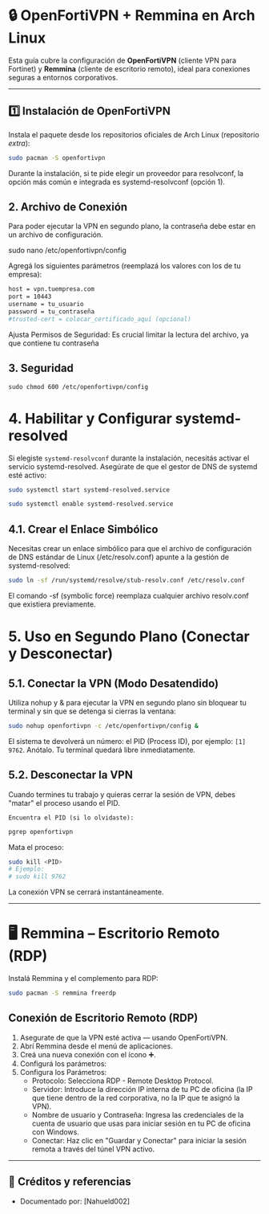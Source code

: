 # 🔒 OpenFortiVPN + Remmina en Arch Linux

Esta guía cubre la configuración de **OpenFortiVPN** (cliente VPN para Fortinet) y **Remmina** (cliente de escritorio remoto), ideal para conexiones seguras a entornos corporativos.

---

## 1️⃣ Instalación de OpenFortiVPN

Instala el paquete desde los repositorios oficiales de Arch Linux (repositorio *extra*):

```bash
sudo pacman -S openfortivpn
```

Durante la instalación, si te pide elegir un proveedor para resolvconf, la opción más común e integrada es systemd-resolvconf (opción 1).


## 2. Archivo de Conexión

Para poder ejecutar la VPN en segundo plano, la contraseña debe estar en un archivo de configuración.

sudo nano /etc/openfortivpn/config

Agregá los siguientes parámetros (reemplazá los valores con los de tu empresa):

```bash
host = vpn.tuempresa.com
port = 10443
username = tu_usuario
password = tu_contraseña
#trusted-cert = colocar_certificado_aquí (opcional)
```

Ajusta Permisos de Seguridad: Es crucial limitar la lectura del archivo, ya que contiene tu contraseña

## 3. Seguridad

`sudo chmod 600 /etc/openfortivpn/config`

# 4. Habilitar y Configurar systemd-resolved

Si elegiste `systemd-resolvconf` durante la instalación, necesitás activar el servicio systemd-resolved.
Asegúrate de que el gestor de DNS de systemd esté activo:

```bash
sudo systemctl start systemd-resolved.service

sudo systemctl enable systemd-resolved.service
```
## 4.1. Crear el Enlace Simbólico

Necesitas crear un enlace simbólico para que el archivo de configuración de DNS estándar de Linux (/etc/resolv.conf) apunte a la gestión de systemd-resolved:

```bash
sudo ln -sf /run/systemd/resolve/stub-resolv.conf /etc/resolv.conf
```

El comando -sf (symbolic force) reemplaza cualquier archivo resolv.conf que existiera previamente.

# 5. Uso en Segundo Plano (Conectar y Desconectar)

## 5.1. Conectar la VPN (Modo Desatendido)

Utiliza nohup y & para ejecutar la VPN en segundo plano sin bloquear tu terminal y sin que se detenga si cierras la ventana:

```bash
sudo nohup openfortivpn -c /etc/openfortivpn/config &
```
El sistema te devolverá un número: el PID (Process ID), por ejemplo: `[1] 9762`. Anótalo.
Tu terminal quedará libre inmediatamente.

## 5.2. Desconectar la VPN

Cuando termines tu trabajo y quieras cerrar la sesión de VPN, debes "matar" el proceso usando el PID.

    Encuentra el PID (si lo olvidaste):

```bash
pgrep openfortivpn
```
Mata el proceso:
```bash
sudo kill <PID>
# Ejemplo:
# sudo kill 9762
```
La conexión VPN se cerrará instantáneamente.

---
# 🖥️ Remmina – Escritorio Remoto (RDP)

Instalá Remmina y el complemento para RDP:

```bash
sudo pacman -S remmina freerdp
```

## Conexión de Escritorio Remoto (RDP)

1. Asegurate de que la VPN esté activa — usando OpenFortiVPN.
2. Abrí Remmina desde el menú de aplicaciones.
3. Creá una nueva conexión con el ícono ➕.
4. Configurá los parámetros:
5. Configura los Parámetros:
    - Protocolo: Selecciona RDP - Remote Desktop Protocol.
    - Servidor: Introduce la dirección IP interna de tu PC de oficina (la IP que tiene dentro de la red corporativa, no la IP que te asignó la VPN).
    - Nombre de usuario y Contraseña: Ingresa las credenciales de la cuenta de usuario que usas para iniciar sesión en tu PC de oficina con Windows.
    - Conectar: Haz clic en "Guardar y Conectar" para iniciar la sesión remota a través del túnel VPN activo.

---

## 📁 Créditos y referencias

* Documentado por: \[Nahueld002]